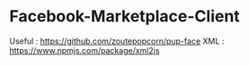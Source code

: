# Facebook-Marketplace-Client

Useful : https://github.com/zoutepopcorn/pup-face
XML : https://www.npmjs.com/package/xml2js
